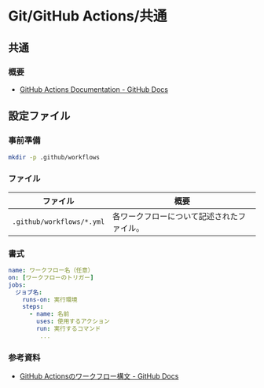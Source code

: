 # Git/GitHub Actions/共通

## 共通

### 概要

- [GitHub Actions Documentation - GitHub Docs](https://docs.github.com/en/actions)

## 設定ファイル

### 事前準備

```bash
mkdir -p .github/workflows
```

### ファイル

| ファイル                  | 概要                                       |
| ------------------------- | ------------------------------------------ |
| `.github/workflows/*.yml` | 各ワークフローについて記述されたファイル。 |

### 書式

```yml
name: ワークフロー名（任意）
on: [ワークフローのトリガー]
jobs:
  ジョブ名:
    runs-on: 実行環境
    steps:
      - name: 名前
        uses: 使用するアクション
        run: 実行するコマンド
         ...
```

### 参考資料

- [GitHub Actionsのワークフロー構文 - GitHub Docs](https://docs.github.com/ja/actions/using-workflows/workflow-syntax-for-github-actions)
